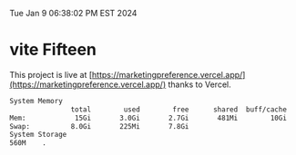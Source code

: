Tue Jan  9 06:38:02 PM EST 2024

# vite Fifteen


This project is live at [https://marketingpreference.vercel.app/](https://marketingpreference.vercel.app/) thanks to Vercel.

```bash
System Memory
               total        used        free      shared  buff/cache   available
Mem:            15Gi       3.0Gi       2.7Gi       481Mi        10Gi        12Gi
Swap:          8.0Gi       225Mi       7.8Gi
System Storage
560M	.
```
